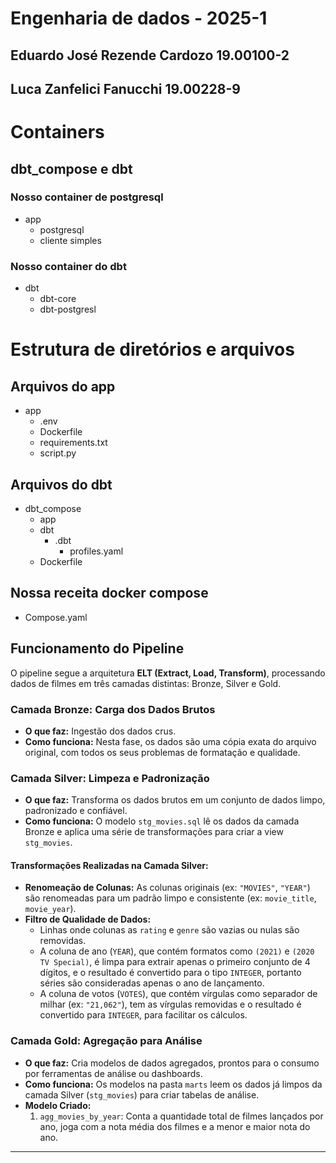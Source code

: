 # Engenharia de dados - 2025-1
## Eduardo José Rezende Cardozo 19.00100-2
## Luca Zanfelici Fanucchi 19.00228-9

# Containers
## dbt_compose e dbt

### Nosso container de postgresql
- app
    - postgresql
    - cliente simples

### Nosso container do dbt
- dbt
    - dbt-core
    - dbt-postgresl

# Estrutura de diretórios e arquivos
## Arquivos do app
- app
    - .env
    - Dockerfile
    - requirements.txt
    - script.py

## Arquivos do dbt
- dbt_compose
    - app
    - dbt
        - .dbt
            - profiles.yaml
    - Dockerfile

## Nossa receita docker compose
- Compose.yaml

## Funcionamento do Pipeline

O pipeline segue a arquitetura **ELT (Extract, Load, Transform)**, processando dados de filmes em três camadas distintas: Bronze, Silver e Gold.

### Camada Bronze: Carga dos Dados Brutos

* **O que faz:** Ingestão dos dados crus.
* **Como funciona:** Nesta fase, os dados são uma cópia exata do arquivo original, com todos os seus problemas de formatação e qualidade.

### Camada Silver: Limpeza e Padronização

* **O que faz:** Transforma os dados brutos em um conjunto de dados limpo, padronizado e confiável.
* **Como funciona:** O modelo `stg_movies.sql` lê os dados da camada Bronze e aplica uma série de transformações para criar a view `stg_movies`.

#### Transformações Realizadas na Camada Silver:
* **Renomeação de Colunas:** As colunas originais (ex: `"MOVIES"`, `"YEAR"`) são renomeadas para um padrão limpo e consistente (ex: `movie_title`, `movie_year`).
* **Filtro de Qualidade de Dados:**
    * Linhas onde colunas as `rating` e `genre` são vazias ou nulas são removidas.
    * A coluna de ano (`YEAR`), que contém formatos como `(2021)` e `(2020 TV Special)`, é limpa para extrair apenas o primeiro conjunto de 4 dígitos, e o resultado é convertido para o tipo `INTEGER`, portanto séries são consideradas apenas o ano de lançamento.
    * A coluna de votos (`VOTES`), que contém vírgulas como separador de milhar (ex: `"21,062"`), tem as vírgulas removidas e o resultado é convertido para `INTEGER`, para facilitar os cálculos.

### Camada Gold: Agregação para Análise

* **O que faz:** Cria modelos de dados agregados, prontos para o consumo por ferramentas de análise ou dashboards.
* **Como funciona:** Os modelos na pasta `marts` leem os dados já limpos da camada Silver (`stg_movies`) para criar tabelas de análise.
* **Modelo Criado:**
    1.  `agg_movies_by_year`: Conta a quantidade total de filmes lançados por ano, joga com a nota média dos filmes e a menor e maior nota do ano.

---

